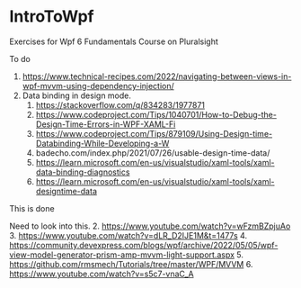 # IntroToWpf
Exercises for Wpf 6 Fundamentals Course on Pluralsight

To do 
1. https://www.technical-recipes.com/2022/navigating-between-views-in-wpf-mvvm-using-dependency-injection/
2. Data binding in design mode.
   1. https://stackoverflow.com/q/834283/1977871
   2. https://www.codeproject.com/Tips/1040701/How-to-Debug-the-Design-Time-Errors-in-WPF-XAML-Fi
   3. https://www.codeproject.com/Tips/879109/Using-Design-time-Databinding-While-Developing-a-W
   4. badecho.com/index.php/2021/07/26/usable-design-time-data/
   5. https://learn.microsoft.com/en-us/visualstudio/xaml-tools/xaml-data-binding-diagnostics
   6. https://learn.microsoft.com/en-us/visualstudio/xaml-tools/xaml-designtime-data

This is done

Need to look into this.
2. https://www.youtube.com/watch?v=wFzmBZpjuAo
3. https://www.youtube.com/watch?v=dLR_D2IJE1M&t=1477s
4. https://community.devexpress.com/blogs/wpf/archive/2022/05/05/wpf-view-model-generator-prism-amp-mvvm-light-support.aspx
5. https://github.com/rmsmech/Tutorials/tree/master/WPF/MVVM
6. https://www.youtube.com/watch?v=s5c7-vnaC_A
